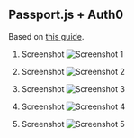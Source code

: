 ## Passport.js + Auth0
Based on [this guide](https://auth0.com/blog/create-a-simple-and-secure-node-express-app/).

1. Screenshot
   ![Screenshot 1](images/)


2. Screenshot
   ![Screenshot 2](images/)
   

3. Screenshot
   ![Screenshot 3](images/)


4. Screenshot
   ![Screenshot 4](images/)


5. Screenshot
   ![Screenshot 5](images/)
   